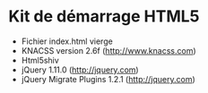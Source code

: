 Kit de démarrage HTML5
======================

- Fichier index.html vierge
- KNACSS version 2.6f (http://www.knacss.com)
- Html5shiv
- jQuery 1.11.0 (http://jquery.com)
- jQuery Migrate Plugins 1.2.1 (http://jquery.com)